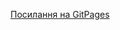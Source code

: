 [Посилання на GitPages](https://darynamhappy.github.io/1-front-end/students/tyshko_daryna/p1/build/index.html)
